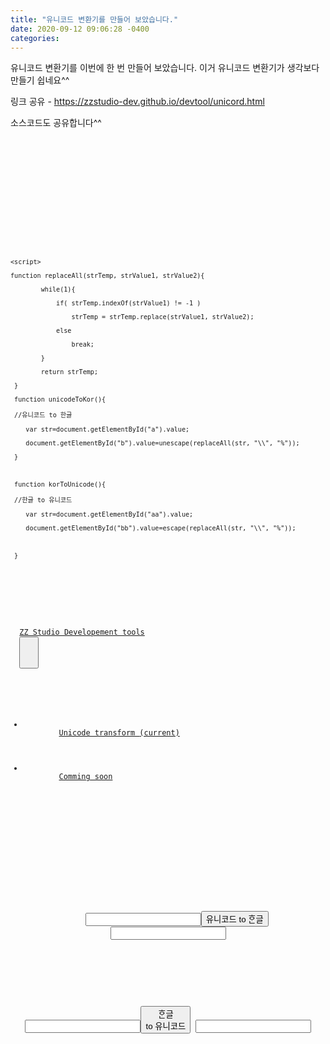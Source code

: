 ```yaml
---
title: "유니코드 변환기를 만들어 보았습니다."
date: 2020-09-12 09:06:28 -0400
categories: 
---
```

유니코드 변환기를 이번에 한 번 만들어 보았습니다.
이거 유니코드 변환기가 생각보다 만들기 쉽네요^^

링크 공유 - https://zzstudio-dev.github.io/devtool/unicord.html

소스코드도 공유합니다^^


<pre>
<code>
<!DOCTYPE html>
<html lang="한글">
<head>
    <meta charset="UTF-8">
    <title>유니코드 번역기</title>
    <link rel="stylesheet" href="https://stackpath.bootstrapcdn.com/bootstrap/4.5.2/css/bootstrap.min.css" integrity="sha384-JcKb8q3iqJ61gNV9KGb8thSsNjpSL0n8PARn9HuZOnIxN0hoP+VmmDGMN5t9UJ0Z" crossorigin="anonymous">
    <script src="https://code.jquery.com/jquery-3.5.1.slim.min.js" integrity="sha384-DfXdz2htPH0lsSSs5nCTpuj/zy4C+OGpamoFVy38MVBnE+IbbVYUew+OrCXaRkfj" crossorigin="anonymous"></script>
<script src="https://cdn.jsdelivr.net/npm/popper.js@1.16.1/dist/umd/popper.min.js" integrity="sha384-9/reFTGAW83EW2RDu2S0VKaIzap3H66lZH81PoYlFhbGU+6BZp6G7niu735Sk7lN" crossorigin="anonymous"></script>
<script src="https://stackpath.bootstrapcdn.com/bootstrap/4.5.2/js/bootstrap.min.js" integrity="sha384-B4gt1jrGC7Jh4AgTPSdUtOBvfO8shuf57BaghqFfPlYxofvL8/KUEfYiJOMMV+rV" crossorigin="anonymous"></script>
    <script>

	function replaceAll(strTemp, strValue1, strValue2){ 

            while(1){

                if( strTemp.indexOf(strValue1) != -1 )

                    strTemp = strTemp.replace(strValue1, strValue2);

                else

                    break;

            }

            return strTemp;

     }

	 function unicodeToKor(){

	 //유니코드 to 한글

		var str=document.getElementById("a").value;

		document.getElementById("b").value=unescape(replaceAll(str, "\\", "%"));

	 }

	 

	 function korToUnicode(){

	 //한글 to 유니코드

		var str=document.getElementById("aa").value;

		document.getElementById("bb").value=escape(replaceAll(str, "\\", "%"));

		

	 }

</script>
</head>
<body>
 
  <nav class="navbar navbar-expand-lg navbar-light bg-light">
  <a class="navbar-brand" href="">ZZ Studio Developement tools</a>
  <button class="navbar-toggler" type="button" data-toggle="collapse" data-target="#navbarNav" aria-controls="navbarNav" aria-expanded="false" aria-label="Toggle navigation">
    <span class="navbar-toggler-icon"></span>
  </button>
  <div class="collapse navbar-collapse" id="navbarNav">
    <ul class="navbar-nav">
      <li class="nav-item active">
        <a class="nav-link" href="">Unicode transform <span class="sr-only">(current)</span></a>
      </li>
      <li class="nav-item">
        <a class="nav-link disabled" href="" tabindex="-1" aria-disabled="true">Comming soon</a>
      </li>
    </ul>
  </div>
</nav>
  <br>
  <br>
  <br>
   <center>    <input type="text" id="a"/ ><a href="javascript:unicodeToKor()"><button type="button" class="btn btn-primary">유니코드 to ᄒᆞᆫ글</button></a> <input type="text" id="b"/>

<br><br><br>

<input type="text" id="aa"/><a href="javascript:korToUnicode()"><button type="button" class="btn btn-primary">ᄒᆞᆫ글 to 유니코드</button></a> <input type="text" id="bb"/></center>

</body>
</html>
</code>
</pre>
